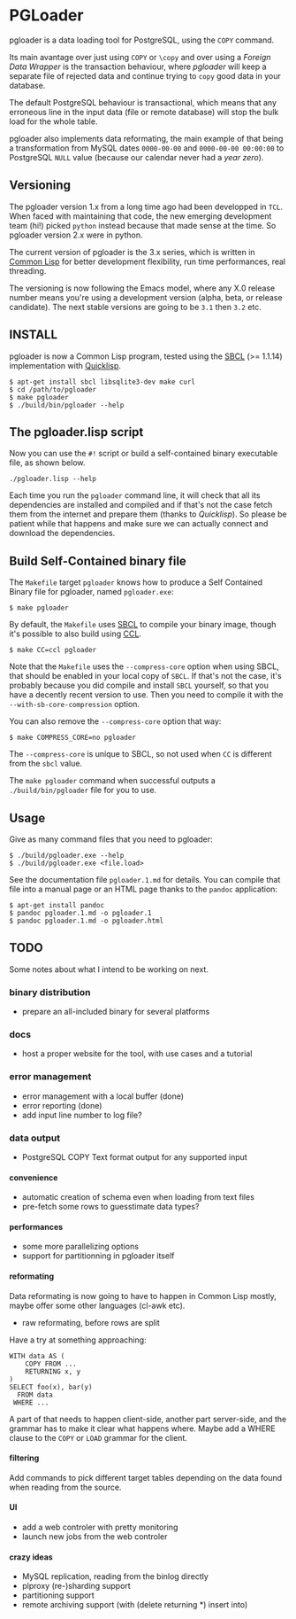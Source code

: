 # PGLoader

pgloader is a data loading tool for PostgreSQL, using the `COPY` command.

Its main avantage over just using `COPY` or `\copy` and over using a
*Foreign Data Wrapper* is the transaction behaviour, where *pgloader* will
keep a separate file of rejected data and continue trying to `copy` good
data in your database.

The default PostgreSQL behaviour is transactional, which means that any
erroneous line in the input data (file or remote database) will stop the
bulk load for the whole table.

pgloader also implements data reformating, the main example of that being a
transformation from MySQL dates `0000-00-00` and `0000-00-00 00:00:00` to
PostgreSQL `NULL` value (because our calendar never had a *year zero*).

## Versioning

The pgloader version 1.x from a long time ago had been developped in `TCL`.
When faced with maintaining that code, the new emerging development team
(hi!) picked `python` instead because that made sense at the time. So
pgloader version 2.x were in python.

The current version of pgloader is the 3.x series, which is written in
[Common Lisp](http://cliki.net/) for better development flexibility, run
time performances, real threading.

The versioning is now following the Emacs model, where any X.0 release
number means you're using a development version (alpha, beta, or release
candidate). The next stable versions are going to be `3.1` then `3.2` etc.

## INSTALL

pgloader is now a Common Lisp program, tested using the
[SBCL](http://sbcl.org/) (>= 1.1.14) implementation with
[Quicklisp](http://www.quicklisp.org/beta/).

    $ apt-get install sbcl libsqlite3-dev make curl
    $ cd /path/to/pgloader
	$ make pgloader
	$ ./build/bin/pgloader --help

## The pgloader.lisp script

Now you can use the `#!` script or build a self-contained binary executable
file, as shown below.

    ./pgloader.lisp --help

Each time you run the `pgloader` command line, it will check that all its
dependencies are installed and compiled and if that's not the case fetch
them from the internet and prepare them (thanks to *Quicklisp*). So please
be patient while that happens and make sure we can actually connect and
download the dependencies.

## Build Self-Contained binary file

The `Makefile` target `pgloader` knows how to produce a Self Contained
Binary file for pgloader, named `pgloader.exe`:

    $ make pgloader

By default, the `Makefile` uses [SBCL](http://sbcl.org/) to compile your
binary image, though it's possible to also build using
[CCL](http://ccl.clozure.com/).

    $ make CC=ccl pgloader

Note that the `Makefile` uses the `--compress-core` option when using SBCL,
that should be enabled in your local copy of `SBCL`. If that's not the case,
it's probably because you did compile and install `SBCL` yourself, so that
you have a decently recent version to use. Then you need to compile it with
the `--with-sb-core-compression` option.

You can also remove the `--compress-core` option that way:

    $ make COMPRESS_CORE=no pgloader

The `--compress-core` is unique to SBCL, so not used when `CC` is different
from the `sbcl` value.

The `make pgloader` command when successful outputs a `./build/bin/pgloader`
file for you to use.

## Usage

Give as many command files that you need to pgloader:

    $ ./build/pgloader.exe --help
    $ ./build/pgloader.exe <file.load>
	
See the documentation file `pgloader.1.md` for details. You can compile that
file into a manual page or an HTML page thanks to the `pandoc` application:

    $ apt-get install pandoc
	$ pandoc pgloader.1.md -o pgloader.1
	$ pandoc pgloader.1.md -o pgloader.html

## TODO

Some notes about what I intend to be working on next.

### binary distribution

  - prepare an all-included binary for several platforms
  
### docs

  - host a proper website for the tool, with use cases and a tutorial

### error management

  - error management with a local buffer (done)
  - error reporting (done)
  - add input line number to log file?

### data output

  - PostgreSQL COPY Text format output for any supported input

#### convenience

  - automatic creation of schema even when loading from text files
  - pre-fetch some rows to guesstimate data types?

#### performances

  - some more parallelizing options
  - support for partitionning in pgloader itself

#### reformating

Data reformating is now going to have to happen in Common Lisp mostly, maybe
offer some other languages (cl-awk etc).

  - raw reformating, before rows are split

Have a try at something approaching:

    WITH data AS (
		COPY FROM ...
		RETURNING x, y
	)
	SELECT foo(x), bar(y)
	  FROM data
	 WHERE ...

A part of that needs to happen client-side, another part server-side, and
the grammar has to make it clear what happens where. Maybe add a WHERE
clause to the `COPY` or `LOAD` grammar for the client.

#### filtering

Add commands to pick different target tables depending on the data found
when reading from the source.

#### UI

  - add a web controler with pretty monitoring
  - launch new jobs from the web controler

#### crazy ideas

  - MySQL replication, reading from the binlog directly
  - plproxy (re-)sharding support
  - partitioning support
  - remote archiving support (with (delete returning *) insert into)
  

